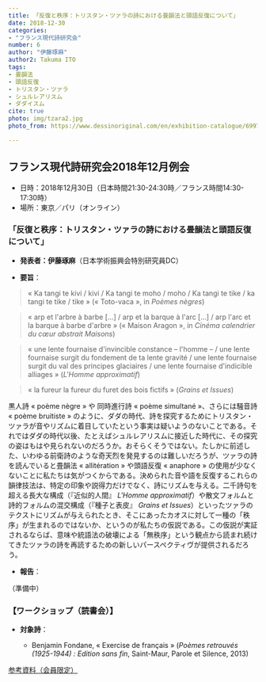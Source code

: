 ```yaml
---
title: 「反復と秩序：トリスタン・ツァラの詩における畳韻法と頭語反復について」
date: 2018-12-30
categories:
- "フランス現代詩研究会"
number: 6
author: "伊藤琢麻"
author2: Takuma ITO
tags: 
- 畳韻法
- 頭語反復
- トリスタン・ツァラ
- シュルレアリスム
- ダダイスム
cite: true
photo: img/tzara2.jpg
photo_from: https://www.dessinoriginal.com/en/exhibition-catalogue/6997-catalogue-d-exposition-tristan-tzara-l-homme-approximatif-9782351251362.html

---
```


## フランス現代詩研究会2018年12月例会

- 日時：2018年12月30日（日本時間21:30-24:30時／フランス時間14:30-17:30時）
- 場所：東京／パリ（オンライン）

### 「反復と秩序：トリスタン・ツァラの詩における畳韻法と頭語反復について」

- **発表者：伊藤琢麻**（日本学術振興会特別研究員DC）

<!--more-->

- **要旨**：

> « Ka tangi te kivi / kivi / Ka tangi te moho / moho / Ka tangi te tike / ka tangi te tike / tike » (« Toto-vaca », in *Poèmes nègres*)

> « arp et l'arbre à barbe […] / arp et la barque à l'arc […] / arp l'arc et la barque à barbe d'arbre » (« Maison Aragon », in *Cinéma calendrier du cœur abstrait Maisons*)

> « une lente fournaise d'invincible constance – l'homme – / une lente fournaise surgit du fondement de ta lente gravité / une lente fournaise surgit du val des principes glaciaires / une lente fournaise d'indicible alliages » (*L'Homme approximatif*)

> « la fureur la fureur du furet des bois fictifs » (*Grains et Issues*)

黒人詩 « poème nègre » や 同時進行詩 « poème simultané »、さらには騒音詩 « poème bruitiste » のように、ダダの時代、詩を探究するためにトリスタン・ツァラが音やリズムに着目していたという事実は疑いようのないことである。それではダダの時代以後、たとえばシュルレアリスムに接近した時代に、その探究の姿はもはや見られないのだろうか。おそらくそうではない。たしかに前述した、いわゆる前衛詩のような奇天烈を発見するのは難しいだろうが、ツァラの詩を読んでいると畳韻法 « allitération » や頭語反復 « anaphore » の使用が少なくないことに私たちは気がつくからである。決められた音や語を反復するこれらの韻律技法は、特定の印象や説得力だけでなく、詩にリズムを与える。二千詩句を超える長大な構成（『近似的人間』 *L'Homme approximatif*）や散文フォルムと詩的フォルムの混交構成（『種子と表皮』 *Grains et Issues*）といったツァラのテクストにリズムが与えられたとき、そこにあったカオスに対して一種の「秩序」が生まれるのではないか、というのが私たちの仮説である。この仮説が実証されるならば、意味や統語法の破壊による「無秩序」という観点から読まれ続けてきたツァラの詩を再読するための新しいパースペクティヴが提供されるだろう。

- **報告**：

（準備中）

### 【ワークショップ（読書会）】

- **対象詩**：

	- Benjamin Fondane, « Exercise de français » (*Poèmes retrouvés (1925-1944) : Edition sans fin*, Saint-Maur, Parole et Silence, 2013)

[参考資料（会員限定）](https://groups.google.com/forum/#!topic/poesiecontemporaine/X7-8lIJuvSA)

